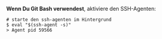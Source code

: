 **Wenn Du Git Bash verwendest**, aktiviere den SSH-Agenten:
```shell
# starte den ssh-agenten im Hintergrund
$ eval "$(ssh-agent -s)"
> Agent pid 59566
```
